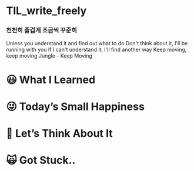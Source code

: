 # TIL_write_freely

### 천천히 즐겁게 조금씩 꾸준히
Unless you understand it and find out what to do
Don't think about it, I'll be running with you
If I can't understand it, I'll find another way
Keep moving, keep moving
Jungle - Keep Moving

# 😃 What I Learned

# 😜 Today’s Small Happiness

# 🧐 Let’s Think About It

# 🙀 Got Stuck..